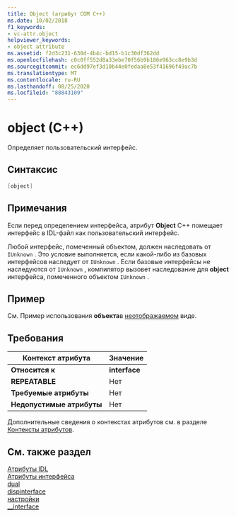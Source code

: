 ```yaml
---
title: Object (атрибут COM C++)
ms.date: 10/02/2018
f1_keywords:
- vc-attr.object
helpviewer_keywords:
- object attribute
ms.assetid: f2d3c231-630d-4b4c-bd15-b1c30df362dd
ms.openlocfilehash: c0c0ff552d8a33ebe70f56b9b186e963cc8e9b3d
ms.sourcegitcommit: ec6dd97ef3d10b44e0fedaa8e53f41696f49ac7b
ms.translationtype: MT
ms.contentlocale: ru-RU
ms.lasthandoff: 08/25/2020
ms.locfileid: "88843109"
---
```

# <a name="object-c"></a>object (C++)

Определяет пользовательский интерфейс.

## <a name="syntax"></a>Синтаксис

```cpp
[object]
```

## <a name="remarks"></a>Примечания

Если перед определением интерфейса, атрибут **Object** C++ помещает интерфейс в IDL-файл как пользовательский интерфейс.

Любой интерфейс, помеченный объектом, должен наследовать от `IUnknown` . Это условие выполняется, если какой-либо из базовых интерфейсов наследует от `IUnknown` . Если базовые интерфейсы не наследуются от `IUnknown` , компилятор вызовет наследование для **object** интерфейса, помеченного объектом `IUnknown` .

## <a name="example"></a>Пример

См. Пример использования **объекта**в [неотображаемом](nonbrowsable.md) виде.

## <a name="requirements"></a>Требования

| Контекст атрибута | Значение |
|-|-|
|**Относится к**|**interface**|
|**REPEATABLE**|Нет|
|**Требуемые атрибуты**|Нет|
|**Недопустимые атрибуты**|Нет|

Дополнительные сведения о контекстах атрибутов см. в разделе [Контексты атрибутов](cpp-attributes-com-net.md#contexts).

## <a name="see-also"></a>См. также раздел

[Атрибуты IDL](idl-attributes.md)<br/>
[Атрибуты интерфейса](interface-attributes.md)<br/>
[dual](dual.md)<br/>
[dispinterface](dispinterface.md)<br/>
[настройки](custom-cpp.md)<br/>
[__interface](../../cpp/interface.md)
